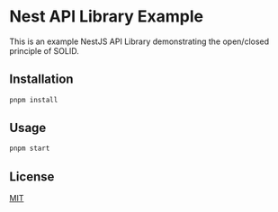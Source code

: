 # Nest API Library Example

This is an example NestJS API Library demonstrating the open/closed principle of SOLID.

## Installation

```bash
pnpm install
```

## Usage

```bash
pnpm start
```

## License

[MIT](LICENSE)
